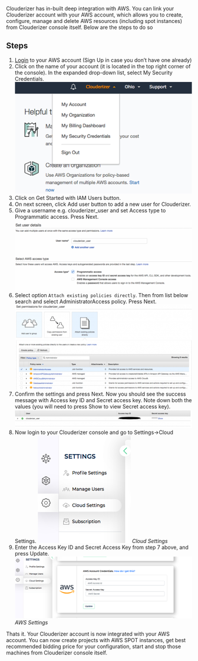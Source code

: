 Clouderizer has in-built deep integration with AWS. You can link your Clouderizer account with your AWS account, which allows you to create, configure, manage and delete AWS resources (including spot instances) from Clouderizer console itself. Below are the steps to do so

## Steps
1. [Login](https://showcase.clouderizer.com) to your AWS account (Sign Up in case you don’t have one already)
2. Click on the name of your account (it is located in the top right corner of the console). In the expanded            drop-down list, select My Security Credentials.
  ![AWS_SETUP](../img/aws_setup1.png) 
3. Click on Get Started with IAM Users button.
4. On next screen, click Add user button to add a new user for Clouderizer.
5. Give a username e.g. clouderizer_user and set Access type to Programmatic access. Press Next.
  ![AWS_SETUP](../img/aws_setup2.png)
6. Select option ``Attach existing policies directly``. Then from list below search and select AdministratorAccess policy. Press Next.
  ![AWS_SETUP](../img/aws_setup3.png)
7. Confirm the settings and press Next. Now you should see the success message with Access key ID and Secret access key. Note down both the values (you will need to press Show to view Secret access key).
  ![AWS_SETUP](../img/aws_setup4.png)
8. Now login to your Clouderizer console and go to Settings->Cloud Settings.
  ![AWS_SETUP](../img/workspace_cloudsettings.png)
  *Cloud Settings*<br/>
9. Enter the Access Key ID and Secret Access Key from step 7 above, and press Update.
![AWS_SETUP](../img/workspace_awssetting.png)
*AWS Settings*<br/>

Thats it. Your Clouderizer account is now integrated with your AWS account. You can now create projects with AWS SPOT instances, get best recommended bidding price for your configuration, start and stop those machines from Clouderizer console itself.
